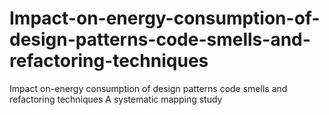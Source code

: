 # Impact-on-energy-consumption-of-design-patterns-code-smells-and-refactoring-techniques
Impact on-energy consumption of design patterns code smells and refactoring techniques A systematic mapping study
